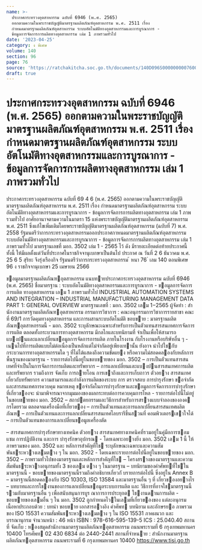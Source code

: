 ```yaml
---
name: >-
  ประกาศกระทรวงอุตสาหกรรม ฉบับที่ 6946 (พ.ศ. 2565)
  ออกตามความในพระราชบัญญัติมาตรฐานผลิตภัณฑ์อุตสาหกรรม พ.ศ. 2511 เรื่อง
  กำหนดมาตรฐานผลิตภัณฑ์อุตสาหกรรม ระบบอัตโนมัติทางอุตสาหกรรมและการบูรณาการ -
  ข้อมูลการจัดการการผลิตทางอุตสาหกรรม เล่ม 1 ภาพรวมทั่วไป
date: '2023-04-25'
category: ง พิเศษ
volume: 140
section: 96
page: 76
source: 'https://ratchakitcha.soc.go.th/documents/140D096S0000000007600.pdf'
draft: true
---
```


# ประกาศกระทรวงอุตสาหกรรม ฉบับที่ 6946 (พ.ศ. 2565) ออกตามความในพระราชบัญญัติมาตรฐานผลิตภัณฑ์อุตสาหกรรม พ.ศ. 2511 เรื่อง กำหนดมาตรฐานผลิตภัณฑ์อุตสาหกรรม ระบบอัตโนมัติทางอุตสาหกรรมและการบูรณาการ - ข้อมูลการจัดการการผลิตทางอุตสาหกรรม เล่ม 1 ภาพรวมทั่วไป

ประกาศกระทรวงอุตสาหกรรม ฉบับที่ 69 4 6 (พ.ศ. 2565) ออกตามความในพระราชบัญญัติมาตรฐานผลิตภัณฑ์อุตสาหกรรม พ.ศ. 2511 เรื่อง กำหนดมาตรฐานผลิตภัณฑ์อุตสาหกรรม ระบบอัตโนมัติทางอุตสาหกรรมและการบูรณาการ - ข้อมูลการจัดการการผลิตทางอุตสาหกรรม เล่ม 1 ภาพรวมทั่วไป อาศัยอานาจตามความในมาตรา 15 แห่งพระราชบัญญัติมาตรฐานผลิตภัณฑ์อุตสาหกรรม พ.ศ. 2511 ซึ่งแก้ไขเพิ่มเติมโดยพระราชบัญญัติมาตรฐานผลิตภัณฑ์อุตสาหกรรม (ฉบับที่ 7) พ.ศ. 2558 รัฐมนตรีว่าการกระทรวงอุตสาหกรรมออกประกาศกาหนดมาตรฐานผลิตภัณฑ์อุตสาหกรรม ระบบอัตโนมัติทางอุตสาหกรรมและการบูรณาการ - ข้อมูลการจัดการการผลิตทางอุตสาหกรรม เล่ม 1 ภาพรวมทั่วไป มาตรฐานเลขที่ มอก. 3502 เล่ม 1 - 2565 ไว้ ดัง มีรายละเอียดต่อท้ายประกาศนี้ ทั้งนี้ ให้มีผลตั้งแต่วันที่ประกาศในราชกิจจานุเบกษาเป็นต้นไป ประกาศ ณ วันที่ 2 6 ธันวาคม พ.ศ. 25 6 5 สุริยะ จึงรุ่งเรืองกิจ รัฐมนตรีว่าการกระทรวงอุตสาหกรรม ้ หนา 76 ่ เลม 140 ตอนพิเศษ 96 ง ราชกิจจานุเบกษา 25 เมษายน 2566

ขอมูลมาตรฐานผลิตภัณฑอุตสาหกรรม แนบทายประกาศกระทรวงอุตสาหกรรม ฉบับที่ 6946 (พ.ศ. 2565) ชื่อมาตรฐาน : ระบบอัตโนมัติทางอุตสาหกรรมและการบูรณาการ - ขอมูลการจัดการการผลิต ทางอุตสาหกรรม เลม 1 ภาพรวมทั่วไป INDUSTRIAL AUTOMATION SYSTEMS AND INTEGRATION – INDUSTRIAL MANUFACTURING MANAGEMENT DATA PART 1: GENERAL OVERVIEW มาตรฐานเลขที่ : มอก. 3502 เลม 1−2565 ผู้จัดทํา : สํานักงานมาตรฐานผลิตภัณฑอุตสาหกรรม กรรมการวิชาการ : คณะอนุกรรมการวิชาการรายสาขา คณะที่ 69/1 การวัดคุมทางอุตสาหกรรม และการผสานระบบอัตโนมัติ ขอบขาย : มาตรฐานผลิตภัณฑอุตสาหกรรมนี้ - มอก. 3502 ระบุลักษณะเฉพาะสําหรับการเป็นตัวแทนสารสนเทศการจัดการ การผลิต ตลอดทั้งกระบวนการทางอุตสาหกรรม มีกลไกและบทนิยามที่ จําเป็นเพื่อให้สามารถแบงปนและแลกเปลี่ยนขอมูลการจัดการการผลิต ภายในโรงงาน กับโรงงานหรือบริษัทอื่น ๆ - เนนไปที่การผลิตแบบไม่ต่อเนื่องเป็นหลักแต่ไม่จํากัดอยู่เพียงเทานั้น ยังอาจ นําไปใชกับกระบวนการทางอุตสาหกรรมใด ๆ ที่ไม่ได้แสดงถึงความขัดแยง หรือความไม่สอดคลองกับหลักการพื้นฐานของมาตรฐาน - รายการต่อไปนี้อยู่ในขอบขายของ มอก. 3502 – การเป็นตัวแทนสารสนเทศที่จําเป็นในการจัดการการผลิตและทรัพยากร – การแลกเปลี่ยนและแบงปนสารสนเทศการผลิตและทรัพยากร รวมถึงการ จัดเก็บ การถายโอน การเขาถึงและการเก็บถาวร ตัวอยาง สารสนเทศเกี่ยวกับทรัพยากร ความสามารถและกําลังการผลิตของระบบ การ ตรวจสอบ การบํารุงรักษา ขอจํากัด และสารสนเทศการควบคุม หมายเหตุ ขอจํากัดในการบํารุงรักษาและขอมูลการจัดการการบํารุงรักษาที่เกี่ยวของจะ นํามาพิจารณาจากมุมมองของผลกระทบต่อการควบคุมการไหล - รายการต่อไปนี้ไม่อยู่ในขอบขายของ มอก. 3502 – สถาปตยกรรมและวิธีการสําหรับการสรางแบบจําลองขององค กรโดยรวม ตลอดจนเครื่องมือที่เกี่ยวของ – การเป็นตัวแทนและการแลกเปลี่ยนสารสนเทศผลิตภัณฑ – การเป็นตัวแทนและการแลกเปลี่ยนสารสนเทศไลบรารีชิ้นสวนที่ คอมพิวเตอรเขาใจได้ – การเป็นตัวแทนของการแลกเปลี่ยนขอมูลเครื่องตัด

– สารสนเทศการบํารุงรักษาทางเทคนิค ตัวอยาง สารสนเทศทางเทคนิคที่รวมอยู่ในคู่มือการซอมแซม การปฏิบัติงาน และการ บํารุงรักษาอุปกรณ - โดยเฉพาะอยางยิ่ง มอก. 3502 เลม 1 นี้ ให้ภาพรวมของ มอก. 3502 และ หลักการสําคัญที่ใช ระบุลักษณะเฉพาะและความสัมพันธระหวางเลมตาง ๆ ใน มอก. 3502 - โดยเฉพาะรายการต่อไปนี้อยู่ในขอบขายของ มอก. 3502 – ภาพรวมทั่วไปของมาตรฐานและหลักการสําคัญที่ใช – โครงสรางของมาตรฐานและความสัมพันธระหวางอนุกรมทั้ง 3 ของเลม ตาง ๆ ในมาตรฐาน – บทนิยามของคําศัพทที่ใชในมาตรฐานนี้ - ขอบขายของมาตรฐานนี้รวมถึงคําอธิบายเกี่ยวกั บรายการต่อไปนี้ ซึ่งอยู่ใน Annex B – มาตรฐานนี้สอดคลองกับ ISO 10303, ISO 13584 และมาตรฐานอื่น ๆ ที่ เกี่ยวของอยางไร – บทบาทและการใชงานของการแลกเปลี่ยนขอมูลระบบการผลิต และ วิธีการที่อาจใชมาตรฐานนี้รวมกับมาตรฐานอื่น ๆ เพื่อสนับสนุนการบูร ณาการการประยุกต ใชงานดานการผลิต - ขอบขายของเลมอื่น ๆ ใน มอก. 3502 ถูกกําหนดไวในเลมที่เกี่ยวของของ แต่ละอนุกรม เนื้อหาประกอบด้วย : บทนํา ขอบขาย เอกสารอางอิง คําศัพท บทนิยาม และอักษรยอ ภาพรวม ของ ISO 15531 ความสัมพันธระหวางเลมตาง ๆ ใน ISO 15531 ภาคผนวก และบรรณานุกรม จํานวนหน้า : 46 หน้า ISBN : 978-616-595-139-5 ICS : 25.040.40 สถานที่ จัดเก็บ : หองสมุดสํานักงานมาตรฐานผลิตภัณฑอุตสาหกรรม ถนนพระรามที่ 6 กรุงเทพมหานคร 10400 โทรศัพท 02 430 6834 ต่อ 2440-2441 สถานที่จําหนาย : สํานักงานมาตรฐานผลิตภัณฑอุตสาหกรรม ถนนพระรามที่ 6 กรุงเทพมหานคร 10400 https://www.tisi.go.th
